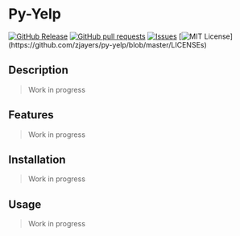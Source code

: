# Py-Yelp
[![GitHub Release](https://img.shields.io/github/release/zjayers/py-yelp.svg?style=flat)]()
[![GitHub pull requests](https://img.shields.io/github/issues-pr/zjayers/py-yelp.svg?style=flat)]()
[![Issues](https://img.shields.io/github/issues-raw/zjayers/py-yelp.svg?maxAge=25000)](https://github.com/zjayers/py-yelp/issues)
[![MIT License](https://img.shields.io/apm/l/atomic-ui.svg?)](https://github.com/zjayers/py-yelp/blob/master/LICENSEs)

## Description

> Work in progress

## Features

> Work in progress

## Installation

> Work in progress

## Usage

> Work in progress